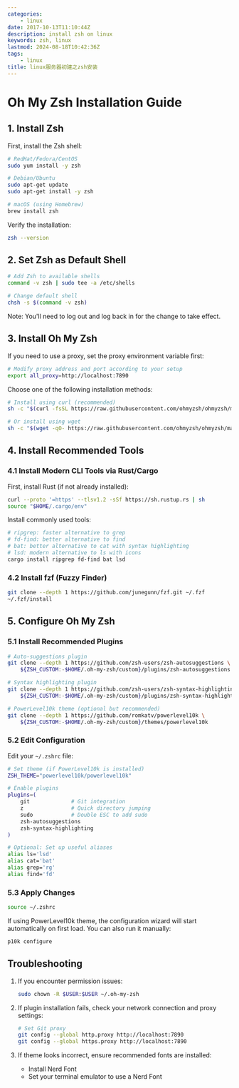 ```yaml
---
categories:
    - linux
date: 2017-10-13T11:10:44Z
description: install zsh on linux
keywords: zsh, linux
lastmod: 2024-08-18T10:42:36Z
tags:
    - linux
title: linux服务器初建之zsh安装
---
```




# Oh My Zsh Installation Guide

## 1. Install Zsh

First, install the Zsh shell:

```bash
# RedHat/Fedora/CentOS
sudo yum install -y zsh

# Debian/Ubuntu
sudo apt-get update
sudo apt-get install -y zsh

# macOS (using Homebrew)
brew install zsh
```

Verify the installation:

```bash
zsh --version
```

## 2. Set Zsh as Default Shell

```bash
# Add Zsh to available shells
command -v zsh | sudo tee -a /etc/shells

# Change default shell
chsh -s $(command -v zsh)
```

Note: You'll need to log out and log back in for the change to take effect.

## 3. Install Oh My Zsh

If you need to use a proxy, set the proxy environment variable first:

```bash
# Modify proxy address and port according to your setup
export all_proxy=http://localhost:7890
```

Choose one of the following installation methods:

```bash
# Install using curl (recommended)
sh -c "$(curl -fsSL https://raw.githubusercontent.com/ohmyzsh/ohmyzsh/master/tools/install.sh)"

# Or install using wget
sh -c "$(wget -qO- https://raw.githubusercontent.com/ohmyzsh/ohmyzsh/master/tools/install.sh)"

```

## 4. Install Recommended Tools

### 4.1 Install Modern CLI Tools via Rust/Cargo

First, install Rust (if not already installed):

```bash
curl --proto '=https' --tlsv1.2 -sSf https://sh.rustup.rs | sh
source "$HOME/.cargo/env"
```

Install commonly used tools:

```bash
# ripgrep: faster alternative to grep
# fd-find: better alternative to find
# bat: better alternative to cat with syntax highlighting
# lsd: modern alternative to ls with icons
cargo install ripgrep fd-find bat lsd
```

### 4.2 Install fzf (Fuzzy Finder)

```bash
git clone --depth 1 https://github.com/junegunn/fzf.git ~/.fzf
~/.fzf/install
```

## 5. Configure Oh My Zsh

### 5.1 Install Recommended Plugins

```bash
# Auto-suggestions plugin
git clone --depth 1 https://github.com/zsh-users/zsh-autosuggestions \
    ${ZSH_CUSTOM:-$HOME/.oh-my-zsh/custom}/plugins/zsh-autosuggestions

# Syntax highlighting plugin
git clone --depth 1 https://github.com/zsh-users/zsh-syntax-highlighting \
    ${ZSH_CUSTOM:-$HOME/.oh-my-zsh/custom}/plugins/zsh-syntax-highlighting

# PowerLevel10k theme (optional but recommended)
git clone --depth 1 https://github.com/romkatv/powerlevel10k \
    ${ZSH_CUSTOM:-$HOME/.oh-my-zsh/custom}/themes/powerlevel10k
```

### 5.2 Edit Configuration

Edit your `~/.zshrc` file:

```bash
# Set theme (if PowerLevel10k is installed)
ZSH_THEME="powerlevel10k/powerlevel10k"

# Enable plugins
plugins=(
    git             # Git integration
    z               # Quick directory jumping
    sudo            # Double ESC to add sudo
    zsh-autosuggestions
    zsh-syntax-highlighting
)

# Optional: Set up useful aliases
alias ls='lsd'
alias cat='bat'
alias grep='rg'
alias find='fd'
```

### 5.3 Apply Changes

```bash
source ~/.zshrc
```

If using PowerLevel10k theme, the configuration wizard will start automatically on first load. You can also run it manually:

```bash
p10k configure
```

## Troubleshooting

1. If you encounter permission issues:

    ```bash
    sudo chown -R $USER:$USER ~/.oh-my-zsh
    ```

2. If plugin installation fails, check your network connection and proxy settings:

    ```bash
    # Set Git proxy
    git config --global http.proxy http://localhost:7890
    git config --global https.proxy http://localhost:7890
    ```

3. If theme looks incorrect, ensure recommended fonts are installed:

    - Install Nerd Font
    - Set your terminal emulator to use a Nerd Font

